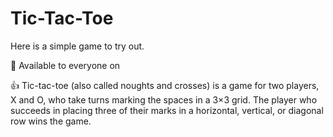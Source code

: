 # Tic-Tac-Toe
Here is a simple game to try out.

🌠 Available to everyone on 

👍 Tic-tac-toe (also called noughts and crosses) is a game for two players, X and O, who take turns marking the spaces in a 3×3 grid. The player who succeeds in placing three of their marks in a horizontal, vertical, or diagonal row wins the game.
